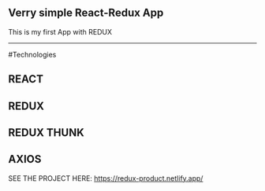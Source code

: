 

## Verry simple React-Redux App

This is my first App with REDUX

__________________________________________________________________________________________________________________________________________________________________________________________________________________________________________________________________________________

#Technologies
## REACT
## REDUX
## REDUX THUNK
## AXIOS

SEE THE PROJECT HERE: https://redux-product.netlify.app/
